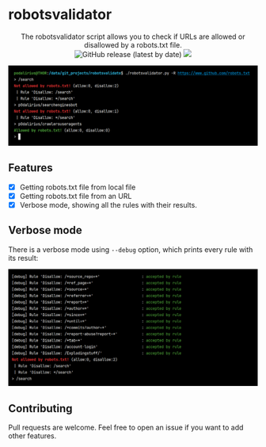 # robotsvalidator

<p align="center">
  The robotsvalidator script allows you to check if URLs are allowed or disallowed by a robots.txt file.
  <br>
  <img alt="GitHub release (latest by date)" src="https://img.shields.io/github/v/release/p0dalirius/robotsvalidator">
  <a href="https://twitter.com/intent/follow?screen_name=podalirius_" title="Follow"><img src="https://img.shields.io/twitter/follow/podalirius_?label=Podalirius&style=social"></a>
  <br>
</p>


![](./.github/example.png)

## Features

 - [x] Getting robots.txt file from local file
 - [x] Getting robots.txt file from an URL
 - [x] Verbose mode, showing all the rules with their results.

## Verbose mode

There is a verbose mode using `--debug` option, which prints every rule with its result:

![](./.github/verbose.png)

## Contributing

Pull requests are welcome. Feel free to open an issue if you want to add other features.
